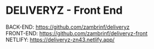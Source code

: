 # DELIVERYZ - Front End
BACK-END: https://github.com/zambrinf/deliveryz <br/>
FRONT-END: https://github.com/zambrinf/deliveryz-front<br/>
NETLIFY: https://deliveryz-zn43.netlify.app/<br/>
